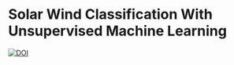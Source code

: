 # Solar Wind Classification With Unsupervised Machine Learning

[![DOI](https://zenodo.org/badge/321752706.svg)](https://zenodo.org/badge/latestdoi/321752706)
